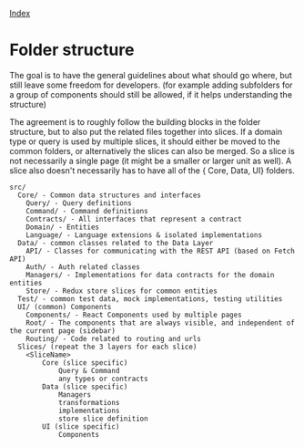 [Index](./index.md)

# Folder structure

The goal is to have the general guidelines about what should go where, but still leave some freedom for developers.
(for example adding subfolders for a group of components should still be allowed, if it helps understanding the structure)

The agreement is to roughly follow the building blocks in the folder structure, but to also put the related files together into slices.
If a domain type or query is used by multiple slices, it should either be moved to the common folders, or alternatively the slices can also be merged.
So a slice is not necessarily a single page (it might be a smaller or larger unit as well).
A slice also doesn't necessarily has to have all of the { Core, Data, UI} folders.

```
src/
  Core/ - Common data structures and interfaces
    Query/ - Query definitions
    Command/ - Command definitions
    Contracts/ - All interfaces that represent a contract
    Domain/ - Entities
    Language/ - Language extensions & isolated implementations
  Data/ - common classes related to the Data Layer
    API/ - Classes for communicating with the REST API (based on Fetch API)
    Auth/ - Auth related classes
    Managers/ - Implementations for data contracts for the domain entities
    Store/ - Redux store slices for common entities
  Test/ - common test data, mock implementations, testing utilities
  UI/ (common) Components
    Components/ - React Components used by multiple pages
    Root/ - The components that are always visible, and independent of the current page (sidebar)
    Routing/ - Code related to routing and urls
  Slices/ (repeat the 3 layers for each slice)
    <SliceName>
        Core (slice specific)
            Query & Command
            any types or contracts
        Data (slice specific)
            Managers
            transformations
            implementations
            store slice definition
        UI (slice specific)
            Components
```
